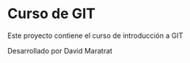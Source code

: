 # Curso de GIT

Este proyecto contiene el curso de introducción a GIT

Desarrollado por David Maratrat
